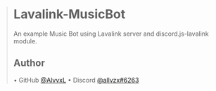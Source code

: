 ># Lavalink-MusicBot
>An example Music Bot using Lavalink server and discord.js-lavalink module.
>## Author
>• GitHub [@AlvvxL](https://github.com/AlvvxL)
>• Discord [@allvzx#6263]()
